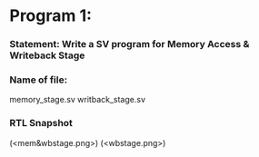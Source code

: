 # Program 1: 
### Statement: Write a SV program for Memory Access & Writeback Stage

### Name of file:
memory_stage.sv
writback_stage.sv

### RTL Snapshot
(<mem&wbstage.png>)
(<wbstage.png>)
